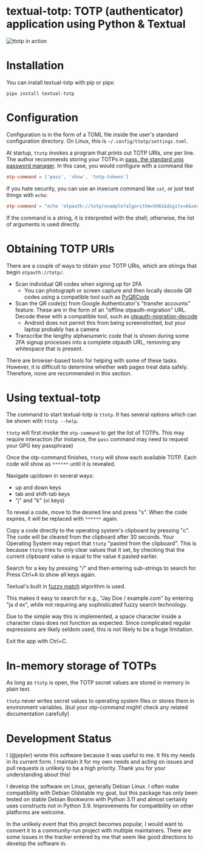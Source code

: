 <!--
SPDX-FileCopyrightText: 2023 Jeff Epler

SPDX-License-Identifier: MIT
-->

# textual-totp: TOTP (authenticator) application using Python & Textual

![ttotp in action](https://raw.githubusercontent.com/jepler/textual-totp/main/ttotp.png)

# Installation

You can install textual-totp with pip or pipx:
```
pipx install textual-totp
```

# Configuration

Configuration is in the form of a TOML file inside the user's standard configuration
directory. On Linux, this is `~/.config/ttotp/settings.toml`.

At startup, `ttotp` invokes a program that prints out TOTP URIs, one per line.
The author recommends storing your TOTPs in
[pass, the standard unix password manager](https://www.passwordstore.org/).
In this case, you would configure with a command like
```toml
otp-command = ['pass', 'show', 'totp-tokens']
```

If you hate security, you can use an insecure command like `cat`, or just test things with `echo`:
```toml
otp-command = "echo 'otpauth://totp/example?algorithm=SHA1&digits=6&secret=IHACDTJ2TFCSLUJLMSHYDBD74FS7OY5B'"
```

If the command is a string, it is interpreted with the shell; otherwise, the list of arguments is used directly.

# Obtaining TOTP URIs

There are a couple of ways to obtain your TOTP URIs, which are strings that begin `otpauth://totp/`.

 * Scan individual QR codes when signing up for 2FA
   * You can photograph or screen capture and then locally decode QR codes using a compatible tool such as [PyQRCode](https://pypi.org/project/PyQRCode/)
 * Scan the QR code(s) from Google Authenticator's "transfer accounts" feature. These are in the form of an "offline otpauth-migration" URL. Decode these with a compatible tool, such as [otpauth-migration-decode](https://github.com/trewlgns/otpauth-migration-decode)
   * Android does not permit this from being screenshotted, but your laptop probably has a camera
 * Transcribe the lengthy alphanumeric code that is shown during some 2FA signup processes into a complete otpauth URL, removing any whitespace that is present.

There are browser-based tools for helping with some of these tasks.
However, it is difficult to determine whether web pages treat data safely.
Therefore, none are recommended in this section.

# Using textual-totp

The command to start textual-totp is `ttotp`.
It has several options which can be shown with `ttotp --help`.

`ttotp` will first invoke the `otp-command` to get the list of TOTPs.
This may require interaction
(for instance, the `pass` command may need to request your GPG key passphrase)

Once the otp-command finishes, `ttotp` will show each available TOTP.
Each code will show as `******` until it is revealed.

Navigate up/down in several ways:
 * up and down keys
 * tab and shift-tab keys
 * "j" and "k" (vi keys)

To reveal a code, move to the desired line and press "s".
When the code expires, it will be replaced with `******` again.

Copy a code directly to the operating system's clipboard by pressing "c".
The code will be cleared from the clipboard after 30 seconds.
Your Operating System may report that `ttotp` "pasted from the clipboard".
This is because `ttotp` tries to only clear values that it set,
by checking that the current clipboard value is equal to the value it pasted earlier.

Search for a key by pressing "/" and then entering sub-strings to search for.
Press Ctrl+A to show all keys again.

Textual's built in [fuzzy match](https://textual.textualize.io/api/fuzzy_matcher/) algorithm is used.

This makes it easy to search for e.g., "Jay Doe / example.com" by entering "ja d ex", while not requiring any sophisticated fuzzy search technology.

Due to the simple way this is implemented, a space character inside a character class does not function as expected.
Since complicated regular expressions are likely seldom used, this is not likely to be a huge limitation.

Exit the app with Ctrl+C.

# In-memory storage of TOTPs
As long as `ttotp` is open, the TOTP secret values are stored in memory in plain text.

`ttotp` never writes secret values to operating system files or stores them in environment variables.
(but your otp-command might! check any related documentation carefully)

# Development Status

I (@jepler) wrote this software because it was useful to me. It fits my needs
in its current form. I maintain it for my own needs and acting on issues and
pull requests is unlikely to be a high priority. Thank you for your understanding about this!

I develop the software on Linux, generally Debian Linux. I often make
compatibility with Debian Oldstable my goal, but this package has only been
tested on stable Debian Bookworm with Python 3.11 and almost certainly uses
constructs not in Python 3.9. Improvements for compatibility on other platforms
are welcome.

In the unlikely event that this project becomes popular, I would want to
convert it to a community-run project with multiple maintainers. There are some
issues in the tracker entered by me that seem like good directions to develop
the software in.
